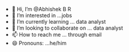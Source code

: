 - 👋 Hi, I’m @Abhishek B R
- 👀 I’m interested in ...jobs
- 🌱 I’m currently learning ... data analyst 
- 💞️ I’m looking to collaborate on ... data analyst
- 📫 How to reach me ... through email 
- 😄 Pronouns: ...he/him


<!---
Abhishekkonthi/Abhishekkonthi is a ✨ special ✨ repository because its `README.md` (this file) appears on your GitHub profile.
You can click the Preview link to take a look at your changes.
--->
